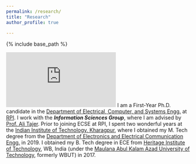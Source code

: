 ```yaml
---
permalink: /research/
title: "Research"
author_profile: true

---
```


{% include base_path %}

![alt text](https://github.com/mukherjee-arpan/mukherjee-arpan.github.io/blob/master/_pages/pipeline.pdf)
I am a First-Year Ph.D. candidate in the [Department of Electrical, Computer, and Systems Engg.](https://www.ecse.rpi.edu/) at [RPI](https://www.rpi.edu/). I work with the ***Information Sciences Group***, where I am advised by [Prof. Ali Tajer](https://www.isg-rpi.com/). Prior to joining ECSE at RPI, I spent two wonderful years at the [Indian Institute of Technology, Kharagpur](http://www.iitkgp.ac.in/), where I obtained my M. Tech degree from the [Department of Electronics and Electrical Communication Engg.](http://www.iitkgp.ac.in/department/EC) in 2019. I obtained my B. Tech degree in ECE from [Heritage Institute of Technology](https://www.heritageit.edu/), WB, India (under the [Maulana Abul Kalam Azad University of Technology](http://makautexam.net/), formerly WBUT) in 2017.

